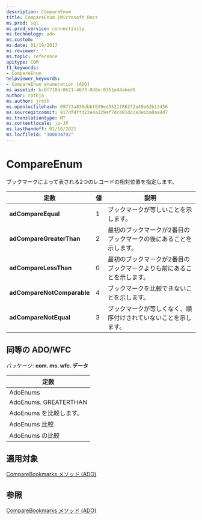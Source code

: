 ```yaml
---
description: CompareEnum
title: CompareEnum |Microsoft Docs
ms.prod: sql
ms.prod_service: connectivity
ms.technology: ado
ms.custom: ''
ms.date: 01/19/2017
ms.reviewer: ''
ms.topic: reference
apitype: COM
f1_keywords:
- CompareEnum
helpviewer_keywords:
- CompareEnum enumeration [ADO]
ms.assetid: bc8f710d-0621-4673-8d8e-0361e44abed0
author: rothja
ms.author: jroth
ms.openlocfilehash: 69773a836dbbf039ed5521f862f2e49e62b13456
ms.sourcegitcommit: 917df4ffd22e4a229af7dc481dcce3ebba0aa4d7
ms.translationtype: MT
ms.contentlocale: ja-JP
ms.lasthandoff: 02/10/2021
ms.locfileid: "100034792"
---
```

# <a name="compareenum"></a>CompareEnum
ブックマークによって表される2つのレコードの相対位置を指定します。  
  
|定数|値|説明|  
|--------------|-----------|-----------------|  
|**adCompareEqual**|1|ブックマークが等しいことを示します。|  
|**adCompareGreaterThan**|2|最初のブックマークが2番目のブックマークの後にあることを示します。|  
|**adCompareLessThan**|0|最初のブックマークが2番目のブックマークよりも前にあることを示します。|  
|**adCompareNotComparable**|4|ブックマークを比較できないことを示します。|  
|**adCompareNotEqual**|3|ブックマークが等しくなく、順序付けされていないことを示します。|  
  
## <a name="adowfc-equivalent"></a>同等の ADO/WFC  
 パッケージ: **com. ms. wfc. データ**  
  
|定数|  
|--------------|  
|AdoEnums|  
|AdoEnums. GREATERTHAN|  
|AdoEnums を比較します。|  
|AdoEnums 比較|  
|AdoEnums の比較|  
  
## <a name="applies-to"></a>適用対象  
 [CompareBookmarks メソッド (ADO)](./comparebookmarks-method-ado.md)  
  
## <a name="see-also"></a>参照  
 [CompareBookmarks メソッド (ADO)](./comparebookmarks-method-ado.md)